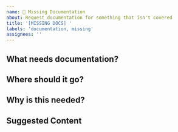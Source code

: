 ```yaml
---
name: 🔎 Missing Documentation
about: Request documentation for something that isn't covered
title: '[MISSING DOCS] '
labels: 'documentation, missing'
assignees: ''
---
```


## What needs documentation?
<!-- What feature, process, or topic needs to be documented? -->

## Where should it go?
<!-- Which section of the docs should this be added to? -->

## Why is this needed?
<!-- What problem are users facing without this documentation? -->

## Suggested Content
<!-- Any ideas about what this documentation should include? --> 